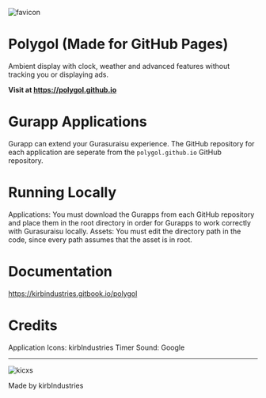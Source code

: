 ![favicon](https://github.com/user-attachments/assets/48c1a6bc-4e8c-4c77-9126-12146139b667)
# Polygol (Made for GitHub Pages)
Ambient display with clock, weather and advanced features without tracking you or displaying ads.

**Visit at https://polygol.github.io**

# Gurapp Applications
Gurapp can extend your Gurasuraisu experience. The GitHub repository for each application are seperate from the `polygol.github.io` GitHub repository.

# Running Locally
Applications: You must download the Gurapps from each GitHub repository and place them in the root directory in order for Gurapps to work correctly with Gurasuraisu locally.
Assets: You must edit the directory path in the code, since every path assumes that the asset is in root.

# Documentation
https://kirbindustries.gitbook.io/polygol

# Credits
Application Icons: kirbIndustries
Timer Sound: Google

---

![kicxs](https://github.com/user-attachments/assets/9df7e24d-2cc7-44bb-b359-ef35c296248f)

Made by kirbIndustries
